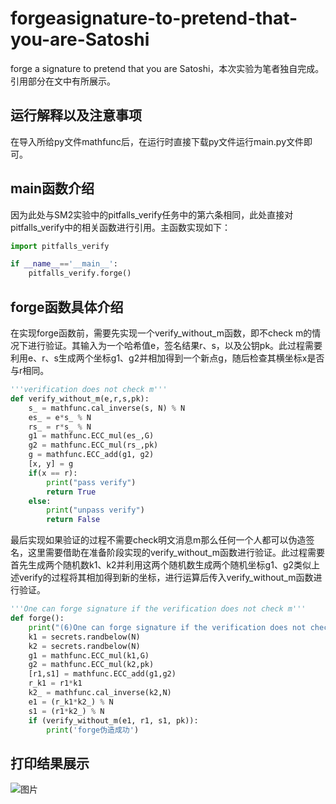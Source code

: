 # forgeasignature-to-pretend-that-you-are-Satoshi
forge a signature to pretend that you are Satoshi，本次实验为笔者独自完成。引用部分在文中有所展示。
## 运行解释以及注意事项
在导入所给py文件mathfunc后，在运行时直接下载py文件运行main.py文件即可。
## main函数介绍
因为此处与SM2实验中的pitfalls_verify任务中的第六条相同，此处直接对pitfalls_verify中的相关函数进行引用。主函数实现如下：
```python
import pitfalls_verify

if __name__=='__main__':
    pitfalls_verify.forge()
```
## forge函数具体介绍
在实现forge函数前，需要先实现一个verify_without_m函数，即不check m的情况下进行验证。其输入为一个哈希值e，签名结果r、s，以及公钥pk。此过程需要利用e、r、s生成两个坐标g1、g2并相加得到一个新点g，随后检查其横坐标x是否与r相同。
```python
'''verification does not check m'''
def verify_without_m(e,r,s,pk):
    s_ = mathfunc.cal_inverse(s, N) % N
    es_ = e*s_ % N
    rs_ = r*s_ % N
    g1 = mathfunc.ECC_mul(es_,G)
    g2 = mathfunc.ECC_mul(rs_,pk)
    g = mathfunc.ECC_add(g1, g2)
    [x, y] = g
    if(x == r):
        print("pass verify")
        return True
    else:
        print("unpass verify")
        return False
```
最后实现如果验证的过程不需要check明文消息m那么任何一个人都可以伪造签名，这里需要借助在准备阶段实现的verify_without_m函数进行验证。此过程需要首先生成两个随机数k1、k2并利用这两个随机数生成两个随机坐标g1、g2类似上述verify的过程将其相加得到新的坐标，进行运算后传入verify_without_m函数进行验证。
```python
'''One can forge signature if the verification does not check m'''
def forge():
    print("(6)One can forge signature if the verification does not check m")
    k1 = secrets.randbelow(N)
    k2 = secrets.randbelow(N)
    g1 = mathfunc.ECC_mul(k1,G)
    g2 = mathfunc.ECC_mul(k2,pk)
    [r1,s1] = mathfunc.ECC_add(g1,g2)
    r_k1 = r1*k1
    k2_ = mathfunc.cal_inverse(k2,N)
    e1 = (r_k1*k2_) % N
    s1 = (r1*k2_) % N
    if (verify_without_m(e1, r1, s1, pk)):
        print('forge伪造成功')
```
## 打印结果展示
![图片](https://user-images.githubusercontent.com/105708747/181743044-a30b52c7-29ed-4466-9378-0b21c075ac3a.png)
